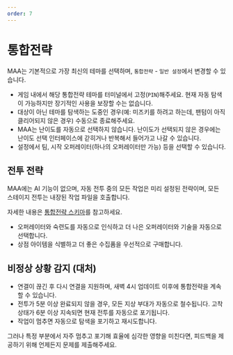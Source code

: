 ```yaml
---
order: 7
---
```


# 통합전략

MAA는 기본적으로 가장 최신의 테마를 선택하며, `통합전략` - `일반 설정`에서 변경할 수 있습니다.

- 게임 내에서 해당 통합전략 테마를 터미널에서 고정(`PIN`)해주세요. 현재 자동 탐색이 가능하지만 장기적인 사용을 보장할 수는 없습니다.
- 대상이 아닌 테마를 탐색하는 도중인 경우(예: 미즈키를 하려고 하는데, 팬텀이 아직 클리어되지 않은 경우) 수동으로 종료해주세요.
- MAA는 난이도를 자동으로 선택하지 않습니다. 난이도가 선택되지 않은 경우에는 난이도 선택 인터페이스에 갇히거나 반복해서 들어가고 나갈 수 있습니다.
- 설정에서 팀, 시작 오퍼레이터(하나의 오퍼레이터만 가능) 등을 선택할 수 있습니다.

## 전투 전략

MAA에는 AI 기능이 없으며, 자동 전투 중의 모든 작업은 미리 설정된 전략이며, 모든 스테이지 전투는 내장된 작업 파일을 호출합니다.

자세한 내용은 [통합전략 스키마](../../protocol/integrated-strategy-schema.md)를 참고하세요.

- 오퍼레이터와 숙련도를 자동으로 인식하고 더 나은 오퍼레이터와 기술을 자동으로 선택합니다.
- 상점 아이템을 식별하고 더 좋은 수집품을 우선적으로 구매합니다.

## 비정상 상황 감지 (대처)

- 연결이 끊긴 후 다시 연결을 지원하며, 새벽 4시 업데이트 이후에 통합전략을 계속 할 수 있습니다.
- 전투가 5분 이상 완료되지 않을 경우, 모든 지상 부대가 자동으로 철수됩니다. 고착 상태가 6분 이상 지속되면 현재 전투를 자동으로 포기됩니다.
- 작업이 멈추면 자동으로 탐색을 포기하고 재시도합니다.

그러나 특정 부분에서 자주 멈추고 포기해 효율에 심각한 영향을 미친다면, 피드백을 제공하기 위해 언제든지 문제를 제출해주세요.
